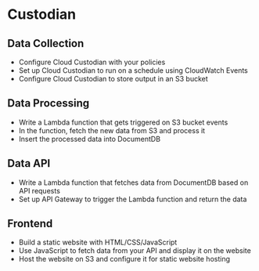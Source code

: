 # Custodian

## Data Collection
- Configure Cloud Custodian with your policies
- Set up Cloud Custodian to run on a schedule using CloudWatch Events
- Configure Cloud Custodian to store output in an S3 bucket

## Data Processing
- Write a Lambda function that gets triggered on S3 bucket events
- In the function, fetch the new data from S3 and process it
- Insert the processed data into DocumentDB

## Data API
- Write a Lambda function that fetches data from DocumentDB based on API requests
- Set up API Gateway to trigger the Lambda function and return the data

## Frontend
- Build a static website with HTML/CSS/JavaScript
- Use JavaScript to fetch data from your API and display it on the website
- Host the website on S3 and configure it for static website hosting